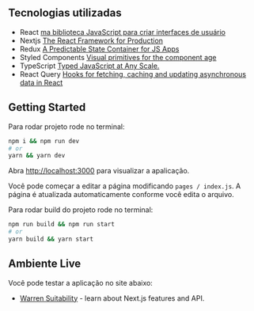 ## Tecnologias utilizadas
  
 - React [ma biblioteca JavaScript para criar interfaces de usuário](https://pt-br.reactjs.org/)
 - Nextjs [The React Framework for Production](https://nextjs.org/docs)
 - Redux [A Predictable State Container for JS Apps](https://redux.js.org/)
 - Styled Components [Visual primitives for the component age](https://styled-components.com/)
 - TypeScript [Typed JavaScript at Any Scale.](https://www.typescriptlang.org/)
 - React Query [Hooks for fetching, caching and updating asynchronous data in React](https://react-query.tanstack.com/)

## Getting Started

Para rodar projeto rode no terminal:

```bash
npm i && npm run dev
# or
yarn && yarn dev
```

Abra [http://localhost:3000](http://localhost:3000) para visualizar a apalicação.

Você pode começar a editar a página modificando `pages / index.js`. A página é atualizada automaticamente conforme você edita o arquivo.

Para rodar build do projeto rode no terminal:

```bash
npm run build && npm run start
# or
yarn build && yarn start
```

## Ambiente Live

Você pode testar a aplicação no site abaixo:

- [Warren Suitability](https://warren-suitability.vercel.app/) - learn about Next.js features and API.


